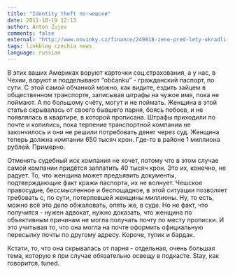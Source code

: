 ```yaml
---
title: "Identity theft по-чешски"
date: 2011-10-19 12:13
author: Anton Zujev
comments: false
external: "http://www.novinky.cz/finance/249818-zene-pred-lety-ukradli-obcanku-ted-ma-v-exekuci-platit-650-tisic.html"
tags: linkblog czechia news
language: russian
---
```


В этих ваших Америках воруют карточки соц.страхования, а у нас, в Чехии, воруют и подделывают “občanku” - гражданский паспорт, по сути. С этой самой обчанкой можно, как видите, ездить зайцем в общественном транспорте, записывая штрафы на чужое имя, пока не поймают. А по большому счёту, могут и не поймать. Женщина в этой статье скрывалась от своего бывшего парня, боясь побоев, и не появлялась в квартире, в которой прописана. Штрафы приходили по почте и копились, пока терпение транспортной компании не закончилось и они не решили потребовать денег через суд. Женщина теперь должна компании 650 тысяч крон. Где-то в районе 1 миллиона рублей. Примерно.

Отменять судебный иск компания не хочет, потому что в этом случае самой компании придётся заплатить 40 тысяч крон. Это их, конечно, не радует. То, что женщина может предъявить документы, подтверждающие факт кражи паспорта, их не волнует. Чешское правосудие, бессмысленное и беспощадное, в этой ситуации позволяет требовать с, по сути, потерпевшей женщины миллионы. Ну, то есть, можно всё это дело обжаловать, опять же, в суде. Но не факт, что получится - нужен адвокат, нужно доказать, что женщина по объективным причинам не могла получать почту по месту прописки. И это учитывая то, что она могла на почте оформить официальную пересылку почты по другому адресу. Короче, тупик и бардак.

Кстати, то, что она скрывалась от парня - отдельная, очень большая тема, которую я при случае обязательно освещу в подкасте. Stay, как говорится, tuned.